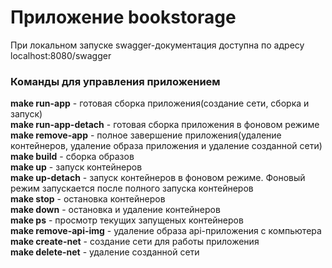 # Приложение bookstorage
При локальном запуске swagger-документация доступна по адресу localhost:8080/swagger

### Команды для управления приложением
**make run-app** - готовая сборка приложения(создание сети, сборка и запуск)\
**make run-app-detach** - готовая сборка приложения в фоновом режиме\
**make remove-app** - полное завершение приложения(удаление контейнеров, удаление образа приложения и удаление созданной сети) \
**make build** - сборка образов\
**make up** - запуск контейнеров\
**make up-detach** - запуск контейнеров в фоновом режиме. Фоновый режим запускается после полного запуска контейнеров\
**make stop** - остановка контейнеров\
**make down** - остановка и удаление контейнеров\
**make ps** - просмотр текущих запущеных контейнеров\
**make remove-api-img** - удаление образа api-приложения с компьютера\
**make create-net** - создание сети для работы приложения\
**make delete-net** - удаление созданной сети
